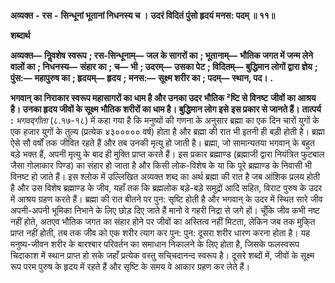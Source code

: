  **अव्यक्त** **-** **रस** **-** **सिन्धूनां भूतानां निधनस्य च ।** **उदरं विदितं पुंसो हृदयं मनस: पदम् ॥ ११॥** 

**शब्दार्थ** 

**अव्यक्त—** **निॢवशेष स्वरूप** **; रस-सिन्धूनाम्—** **जल के सागरों का** **; भूतानाम्—** **भौतिक जगत में जन्म लेने वालों का** **; निधनस्य—** **संहार का** **; च—** **भी** **; उदरम्—** **उसका पेट** **; विदितम्—** **बुद्धिमान लोगों द्वारा ज्ञेय** **; पुंस:—** **महापुरुष का** **; हृदयम्—** **हृदय** **;** **मनस:—** **सूक्ष्म शरीर का** **; पदम्—** **स्थान, पद।** **.** 

**भगवान् का निराकार स्वरूप महासागरों का धाम है और उनका उदर भौतिक ²ष्टि से विनष्ट** **जीवों का आश्रय है। उनका हृदय जीवों के सूक्ष्म भौतिक शरीरों का धाम है। बुद्धिमान लोग इसे** **इस प्रकार से जानते हैं।** **तात्पर्य :**  *भगवद्गीता* (८.१७-१८) में कहा गया है कि मनुष्यों की गणना के अनुसार ब्रह्मा का एक दिन चारों युगों के एक हजार युगों के तुल्य (प्रत्येक ४३००००० वर्ष) होता है और ब्रह्मा की रात भी इतनी ही बड़ी होती है। ब्रह्मा ऐसे सौ वर्षों तक जीवित रहते हैं और तब उनकी मृत्यु हो जाती है। ब्रह्मा, जो सामान्यतया भगवान् के बहुत बड़े भक्त हैं, अपनी मृत्यु के बाद ही मुक्ति प्राप्त करते हैं। इस प्रकार ब्रह्माण्ड (ब्रह्माजी द्वारा नियंत्रित फुटबाल जैसा गोलाकार पिण्ड) का संहार हो जाता है और किसी लोक-विशेष के या कि पूरे ब्रह्माण्ड के निवासी भी विनष्ट हो जाते हैं। इस श्लोक में उल्लिखित अव्यक्त शब्द का अर्थ ब्रह्मा की रात है जब आंशिक प्रलय होती है और उस विशेष ब्रह्माण्ड के जीव, यहाँ तक कि ब्रह्मलोक बड़े-बड़े समुद्रों आदि सहित, विराट पुरुष के उदर में आश्रय ग्रहण करते हैं। ब्रह्मा की रात बीतने पर पुन: सृष्टि होती है और भगवान् के उदर में स्थित सारे जीव अपनी-अपनी भूमिका निभाने के लिए छोड़ दिए जाते हैं मानो वे गहरी निद्रा से जगे हों। चूँकि जीव कभी नष्ट नहीं होते, अतएव भौतिक जगत का संहार होने पर जीवों का अस्तित्व नहीं मिटता, लेकिन जब तक मुकि्त प्राप्त नहीं होती, तब तक जीव को एक शरीर त्याग कर पुन: पुन: दूसरा शरीर धारण करना होता है। यह मनुष्य-जीवन शरीर के बारश्बार परिवर्तन का समाधान निकालने के लिए होता है, जिसके फलस्वरूप चिदाकाश में स्थान प्राप्त हो सके जहाँ प्रत्येक वस्तु सचि्चदानन्द स्वरूप है। दूसरे शब्दों में, जीवों के सूक्ष्म रूप परम पुरुष के हृदय में रहते हैं और सृष्टि के समय वे आकार ग्रहण कर लेते हैं। 
